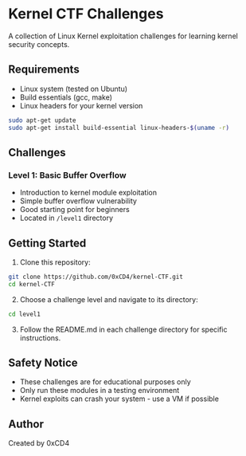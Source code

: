 # Kernel CTF Challenges

A collection of Linux Kernel exploitation challenges for learning kernel security concepts.

## Requirements
- Linux system (tested on Ubuntu)
- Build essentials (gcc, make)
- Linux headers for your kernel version
```bash
sudo apt-get update
sudo apt-get install build-essential linux-headers-$(uname -r)
```

## Challenges

### Level 1: Basic Buffer Overflow
- Introduction to kernel module exploitation
- Simple buffer overflow vulnerability
- Good starting point for beginners
- Located in `/level1` directory

## Getting Started
1. Clone this repository:
```bash
git clone https://github.com/0xCD4/kernel-CTF.git
cd kernel-CTF
```

2. Choose a challenge level and navigate to its directory:
```bash
cd level1
```

3. Follow the README.md in each challenge directory for specific instructions.

## Safety Notice
- These challenges are for educational purposes only
- Only run these modules in a testing environment
- Kernel exploits can crash your system - use a VM if possible

## Author
Created by 0xCD4
